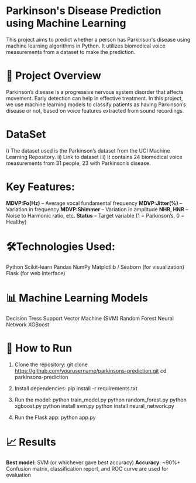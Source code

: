 # Parkinson's Disease Prediction using Machine Learning
This project aims to predict whether a person has Parkinson's disease using machine learning algorithms in Python. It utilizes biomedical voice measurements from a dataset to make the prediction.
# 🧠 Project Overview
Parkinson’s disease is a progressive nervous system disorder that affects movement. Early detection can help in effective treatment. In this project, we use machine learning models to classify patients as having Parkinson’s disease or not, based on voice features extracted from sound recordings.
# DataSet
i)   The dataset used is the Parkinson’s dataset from the UCI Machine Learning Repository.
ii)  Link to dataset
iii) It contains 24 biomedical voice measurements from 31 people, 23 with Parkinson’s disease.
# Key Features:
**MDVP:Fo(Hz)** – Average vocal fundamental frequency
**MDVP:Jitter(%)** – Variation in frequency
**MDVP:Shimmer** – Variation in amplitude
**NHR, HNR** – Noise to Harmonic ratio, etc.
**Status** – Target variable (1 = Parkinson’s, 0 = Healthy)
# 🛠️Technologies Used:
Python
Scikit-learn
Pandas
NumPy
Matplotlib / Seaborn (for visualization)
Flask (for web interface)
# 📊 Machine Learning Models
Decision Tress
Support Vector Machine (SVM)
Random Forest
Neural Network
XGBoost
# 🚀 How to Run
1. Clone the repository:
   git clone https://github.com/yourusername/parkinsons-prediction.git
cd parkinsons-prediction

2. Install dependencies:
   pip install -r requirements.txt

3. Run the model:
   python train_model.py
   python random_forest.py
   python xgboost.py
   python install svm.py
   python install neural_network.py

4. Run the Flask app:
   python app.py

# 📈 Results
**Best model:** SVM (or whichever gave best accuracy)
**Accuracy**: ~90%+
Confusion matrix, classification report, and ROC curve are used for evaluation
